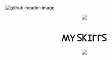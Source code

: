 
![github-header-image](https://github.com/user-attachments/assets/7808c99c-ff50-48b6-a049-9aa949885e41)

<p align="center">
<img src="http://github-profile-summary-cards.vercel.app/api/cards/profile-details?username=shimauma0312&theme=graywhite" />
</p>

<h1 align="center">𐊰𐊲 𐊖𐊋𐊦𐊩𐊩𐊖</h1>
<p align="center">
<a href="https://skillicons.dev"><img src="https://skillicons.dev/icons?i=docker,discord,github,gitlab,go,java,js,maven,mysql,p5js,php,laravel,md,nginx,raspberrypi,ts,vscode,sqlite,nuxtjs,pinia&perline=10&theme=light" /></a>
</p>
